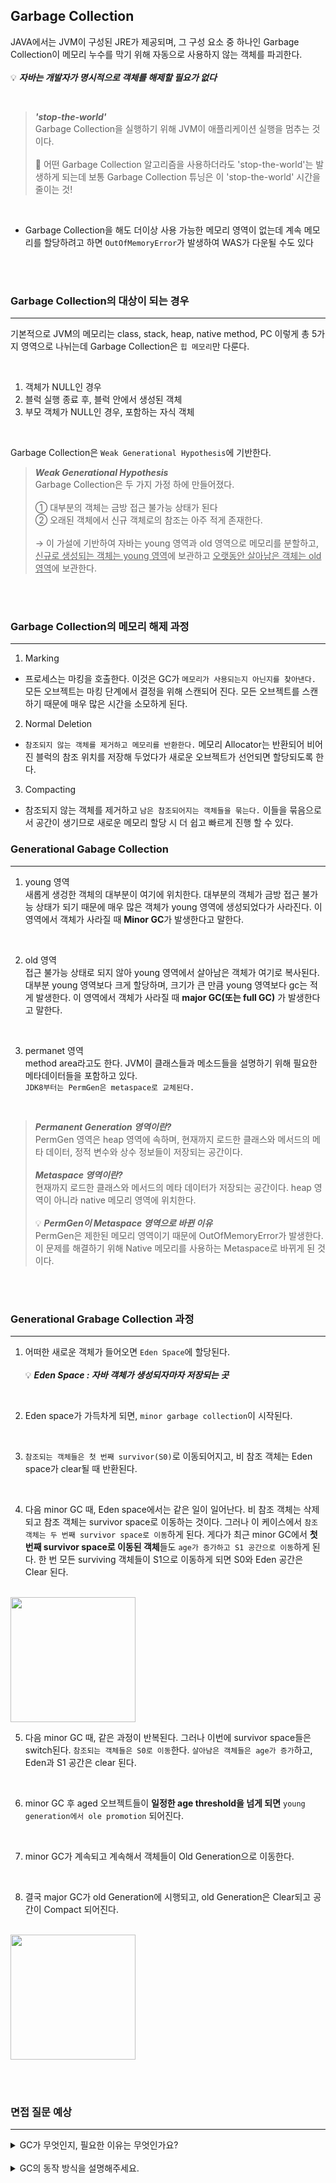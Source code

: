 ## Garbage Collection
JAVA에서는 JVM이 구성된 JRE가 제공되며, 그 구성 요소 중 하나인 Garbage Collection이 메모리 누수를 막기 위해 자동으로 사용하지 않는 객체를 파괴한다. <br><br>
💡 ***자바는 개발자가 명시적으로 객체를 해제할 필요가 없다***

<br>

> ***'stop-the-world'*** <br>
Garbage Collection을 실행하기 위해 JVM이 애플리케이션 실행을 멈추는 것이다. <br><br>
📢 어떤 Garbage Collection 알고리즘을 사용하더라도 'stop-the-world'는 발생하게 되는데 보통 Garbage Collection 튜닝은 이 'stop-the-world' 시간을 줄이는 것!

<br>

- Garbage Collection을 해도 더이상 사용 가능한 메모리 영역이 없는데 계속 메모리를 할당하려고 하면 ```OutOfMemoryError```가 발생하여 WAS가 다운될 수도 있다

<br><br>

### Garbage Collection의 대상이 되는 경우
---

기본적으로 JVM의 메모리는 class, stack, heap, native method, PC 이렇게 총 5가지 영역으로 나뉘는데 Garbage Collection은 ```힙 메모리```만 다룬다.

<br>

1. 객체가 NULL인 경우
2. 블럭 실행 종료 후, 블럭 안에서 생성된 객체
3. 부모 객체가 NULL인 경우, 포함하는 자식 객체

<br>

Garbage Collection은 ```Weak Generational Hypothesis```에 기반한다. 

> ***Weak Generational Hypothesis*** <br>
 Garbage Collection은 두 가지 가정 하에 만들어졌다. <br><br>
 ① 대부분의 객체는 금방 접근 불가능 상태가 된다 <br>
 ② 오래된 객체에서 신규 객체로의 참조는 아주 적게 존재한다.
 <br><br>
 → 이 가설에 기반하여 자바는 young 영역과 old 영역으로 메모리를 분할하고, <u>신규로 생성되는 객체는 young 영역</u>에 보관하고 <u>오랫동안 살아남은 객체는 old 영역</u>에 보관한다.


<br><br>

### Garbage Collection의 메모리 해제 과정
---
1. Marking
- 프로세스는 마킹을 호출한다. 이것은 GC가 ```메모리가 사용되는지 아닌지를 찾아낸다.``` 모든 오브젝트는 마킹 단계에서 결정을 위해 스캔되어 진다. 모든 오브젝트를 스캔하기 때문에 매우 많은 시간을 소모하게 된다.

2. Normal Deletion
- ```참조되지 않는 객체를 제거하고 메모리를 반환한다.``` 메모리 Allocator는 반환되어 비어진 블럭의 참조 위치를 저장해 두었다가 새로운 오브젝트가 선언되면 할당되도록 한다.

3. Compacting
- 참조되지 않는 객체를 제거하고 ```남은 참조되어지는 객체들을 묶는다.``` 이들을 묶음으로서 공간이 생기므로 새로운 메모리 할당 시 더 쉽고 빠르게 진행 할 수 있다.


### Generational Gabage Collection
---
1. young 영역 <br>
새롭게 생겅한 객체의 대부분이 여기에 위치한다. 대부분의 객체가 금방 접근 불가능 상태가 되기 때문에 매우 많은 객체가 young 영역에 생성되었다가 사라진다. 
이 영역에서 객체가 사라질 때 **Minor GC**가 발생한다고 말한다.

<br>

2. old 영역 <br>
접근 불가능 상태로 되지 않아 young 영역에서 살아남은 객체가 여기로 복사된다. 대부분 young 영역보다 크게 할당하며, 크기가 큰 만큼 young 영역보다 gc는 적게 발생한다. 이 영역에서 객체가 사라질 때 **major GC(또는 full GC)** 가 발생한다고 말한다.

<br>

3. permanet 영역 <br>
method area라고도 한다. JVM이 클래스들과 메소드들을 설명하기 위해 필요한 메타데이터들을 포함하고 있다. <br>
``` JDK8부터는 PermGen은 metaspace로 교체된다. ```

<br>

> ***Permanent Generation 영역이란?***<br>
PermGen 영역은 heap 영역에 속하며, 현재까지 로드한 클래스와 메서드의 메타 데이터, 정적 변수와 상수 정보들이 저장되는 공간이다. <br><br>
***Metaspace 영역이란?*** <br>
현재까지 로드한 클래스와 메서드의 메타 데이터가 저장되는 공간이다. heap 영역이 아니라 native 메모리 영역에 위치한다.
<br><br>
💡 ***PermGen이 Metaspace 영역으로 바뀐 이유*** <br>
PermGen은 제한된 메모리 영역이기 때문에 OutOfMemoryError가 발생한다. 이 문제를 해결하기 위해 Native 메모리를 사용하는 Metaspace로 바뀌게 된 것이다.

<br><br>
### Generational Grabage Collection 과정
---
1. 어떠한 새로운 객체가 들어오면 ```Eden Space```에 할당된다. <br><br>
💡 ***Eden Space&nbsp;:&nbsp;자바 객체가 생성되자마자 저장되는 곳***

<br>

2. Eden space가 가득차게 되면, ```minor garbage collection```이 시작된다.

<br>

3. ```참조되는 객체들은 첫 번째 survivor(S0)```로 이동되어지고, 비 참조 객체는 Eden space가 clear될 때 반환된다.

<br>

4. 다음 minor GC 때, Eden space에서는 같은 일이 일어난다. 비 참조 객체는 삭제되고 참조 객체는 survivor space로 이동하는 것이다. 그러나 이 케이스에서 ```참조 객체는 두 번째 survivor space로 이동```하게 된다. 게다가 최근 minor GC에서 **첫 번째 survivor space로 이동된 객체**들도 ```age가 증가하고 S1 공간으로 이동```하게 된다. 한 번 모든 surviving 객체들이 S1으로 이동하게 되면 S0와 Eden 공간은 Clear 된다. <br><br>
<img src="https://github.com/user-attachments/assets/744c7db8-078e-4260-a4b0-fe12eacec2c6" height=200>

<br>

5. 다음 minor GC 때, 같은 과정이 반복된다. 그러나 이번에 survivor space들은 switch된다. ```참조되는 객체들은 S0로 이동```한다. ```살아남은 객체들은 age가 증가```하고, Eden과 S1 공간은 clear 된다.

<br>

6. minor GC 후 aged 오브젝트들이 **일정한 age threshold을 넘게 되면** ```young generation에서 ole promotion``` 되어진다. 

<br>

7. minor GC가 계속되고 계속해서 객체들이 Old Generation으로 이동한다. 

<br>

8. 결국 major GC가 old Generation에 시행되고, old Generation은 Clear되고 공간이 Compact 되어진다. <br><br>
<img src="https://github.com/user-attachments/assets/3046fbda-33a6-4b9b-91ec-54934f55480c" height=200>

<br><br>
### 면접 질문 예상
---
<details>
  <summary>GC가 무엇인지, 필요한 이유는 무엇인가요?</summary>
    <br>
    GC는 힙 영역에서 사용하지 않는 객체들을 제거하는 작업을 말합니다. 
    <br><br>
    객체를 제거하는 작업이 필요한 이유는 자바는 개발자가 메모리를 직접 해제해줄 수 없는 언어이기 때문에 객체를 사용하고 제거하는 기능이 필요하게 된다.
</details>
<br>
<details>
  <summary>GC의 동작 방식을 설명해주세요.</summary>
    <br>
    GC는 Minor GC, Major GC로 구분할 수 있다. Minor GC는 young 영역에서 Major GC는 old 영역에서 일어난다고 정의한다. 
    <br><br>
    GC를 수행할 때 GC를 수행하는 스레드 이외의 스레드를 모두 정지하는데 이를 Stop-the-world라고 한다.
    <br><br>
    Minor GC는 Eden 영역이 가득 참에서 부터 시작한다. Eden 영역에서 참조가 남아있는 객체를 mark하고 survivor 영역으로 복사한다. 그리고 Eden 영역을 비운다. survivor영역도 가득차면 같은 방식으로 다른 survivor 영역에 복사하고 비운다. 이를 반복하다 보면 계속해서 살아남은 객체는 old 영역으로 이동하게 된다.
    <br><br>
    Major GC는 old 영역에서 일어난다. 위와 반대로 삭제되어야 하는 객체를 mark하고 지운다(sweep).
    <br><br>
    메모리는 단편화된 상태이므로 이를 한군데에 모아주는 것을 Compaction이라 하며 compact라고 한다. 그래서 Mark-Sweep-Compact 알고리즘이라고 한다.
    <br><br>
    GC 수행 시 시스템이 멈추기 때문에 의도치 않은 장애의 원인이 될 수 있다. 따라서 이를 위해 힙 영역을 조정하는 것을 GC 튜닝이라고 하고 JVM 메모리는 절대 마음대로 조정하면 안된다.
</details>
